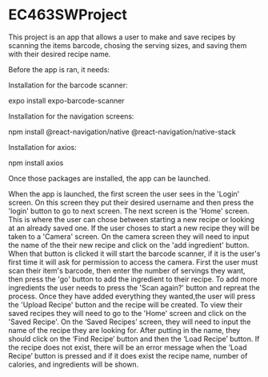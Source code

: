 # EC463SWProject

This project is an app that allows a user to make and save recipes by scanning the items barcode, chosing the serving sizes, and saving them with their desired recipe name. 


Before the app is ran, it needs:


Installation for the barcode scanner:

expo install expo-barcode-scanner 

Installation for the navigation screens:

npm install @react-navigation/native @react-navigation/native-stack 

Installation for axios:

npm install axios

Once those packages are installed, the app can be launched. 

When the app is launched, the first screen the user sees in the 'Login' screen. On this screen they put their desired username and then press the 'login' button to go to next screen. The next screen is the 'Home' screen. This is where the user can chose between starting a new recipe or looking at an already saved one. If the user choses to start a new recipe they will be taken to a 'Camera' screen. On the camera screen they will need to input the name of the their new recipe and click on the 'add ingredient' button. When that button is clicked it will start the barcode scanner, if it is the user's first time it will ask for permission to access the camera. First the user must scan their item's barcode, then enter the number of servings they want, then press the 'go' button to add the ingredient to their recipe. To add more ingredients the user needs to press the 'Scan again?' button and repreat the process. Once they have added everything they wanted,the user will press the 'Upload Recipe' button and the recipe will be created. To view their saved recipes they will need to go to the 'Home' screen and click on the 'Saved Recipe'. On the ‘Saved Recipes’  screen, they will need to input the name of the recipe they are looking for. After putting in the name, they should click on the ‘Find Recipe’ button and then the ‘Load Recipe’ button. If the recipe does not exist, there will be an error message when the ‘Load Recipe’ button is pressed and if it does exist the recipe name, number of calories, and ingredients will be shown.  
